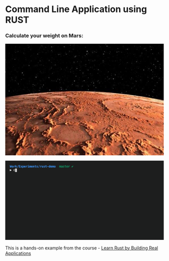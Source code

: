 # Command Line Application using RUST

### Calculate your weight on Mars:

![](./mars.jpg)

![](./cli.gif)

This is a hands-on example from the course - [Learn Rust by Building Real Applications](https://www.udemy.com/course/rust-fundamentals/)
